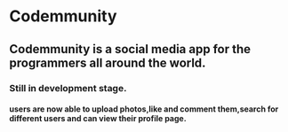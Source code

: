 # Codemmunity

## Codemmunity is a social media app for the programmers all around the world.

### Still in development stage.

#### users are now able to upload photos,like and comment them,search for different users and can view their profile page.
